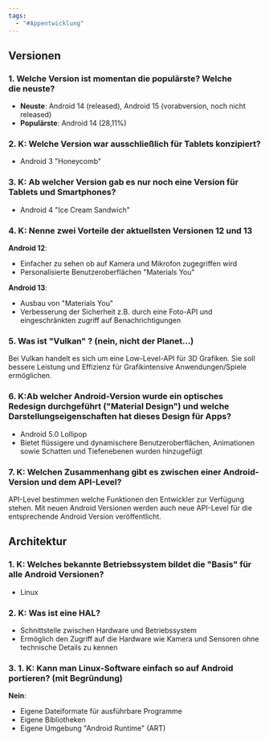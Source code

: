 ```yaml
---
tags:
  - "#Appentwicklung"
---
```

## Versionen
### 1. Welche Version ist momentan die populärste? Welche die neuste?
+ **Neuste**: Android 14 (released), Android 15 (vorabversion, noch nicht released)
+ **Populärste**: Android 14 (28,11%)

### 2. **K**: Welche Version war ausschließlich für Tablets konzipiert?
+ Android 3 "Honeycomb"

### 3. **K**: Ab welcher Version gab es nur noch eine Version für Tablets und Smartphones?
+ Android 4 "Ice Cream Sandwich"

### 4. **K**: Nenne zwei Vorteile der aktuellsten Versionen 12 und 13
**Android 12**:
+ Einfacher zu sehen ob auf Kamera und Mikrofon zugegriffen wird
+ Personalisierte Benutzeroberflächen "Materials You"

**Android 13**:
+ Ausbau von "Materials You"
+ Verbesserung der Sicherheit z.B. durch eine Foto-API und eingeschränkten zugriff auf Benachrichtigungen

### 5. Was ist "Vulkan" ? (nein, nicht der Planet...)
Bei Vulkan handelt es sich um eine Low-Level-API für 3D Grafiken. Sie soll bessere Leistung und Effizienz für Grafikintensive Anwendungen/Spiele ermöglichen.

### 6. **K**:Ab welcher Android-Version wurde ein optisches Redesign durchgeführt ("Material Design")  und welche Darstellungseigenschaften hat dieses Design für Apps?
+ Android 5.0 Lollipop
+ Bietet flüssigere und dynamischere Benutzeroberflächen, Animationen sowie Schatten und Tiefenebenen wurden hinzugefügt

### 7. **K:** Welchen Zusammenhang gibt es zwischen einer Android-Version und dem API-Level?
API-Level bestimmen welche Funktionen den Entwickler zur Verfügung stehen. Mit neuen Android Versionen werden auch neue API-Level für die entsprechende Android Version veröffentlicht.

## Architektur
### 1. **K**: Welches bekannte Betriebssystem bildet die "Basis" für alle Android Versionen?
+ Linux

### 2. **K**: Was ist eine HAL?
+ Schnittstelle zwischen Hardware und Betriebssystem
+ Ermöglich den Zugriff auf die Hardware wie Kamera und Sensoren ohne technische Details zu kennen

### 3. 1. **K**: Kann man Linux-Software einfach so auf Android portieren? (mit Begründung)
**Nein**:
+ Eigene Dateiformate für ausführbare Programme
+ Eigene Bibliotheken
+ Eigene Umgebung "Android Runtime" (ART)